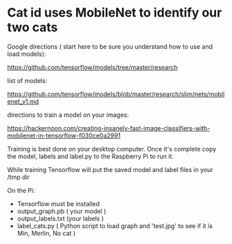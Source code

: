 # Cat id uses MobileNet to identify our two cats


Google directions ( start here to be sure you understand how to use and load models):

https://github.com/tensorflow/models/tree/master/research

list of models:

https://github.com/tensorflow/models/blob/master/research/slim/nets/mobilenet_v1.md

directions to train a model on your images:

https://hackernoon.com/creating-insanely-fast-image-classifiers-with-mobilenet-in-tensorflow-f030ce0a2991


Training is best done on your desktop computer. Once it's complete copy the model, labels and label.py to 
the Raspberry Pi to run it.

While training Tensorflow will put the saved model and label files in your /tmp dir


On the Pi:
- Tensorflow must be installed
- output_graph.pb   ( your model )
- output_labels.txt (your labels )
- label_cats.py ( Python script to load graph and 'test.jpg' to see if it is Min, Merlin, No cat )


